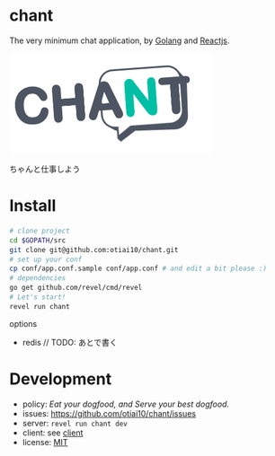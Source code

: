chant
========

The very minimum chat application, by [Golang](http://golang.org/) and [Reactjs](https://facebook.github.io/react/).

![](/public/img/title.png)

ちゃんと仕事しよう

Install
========

```sh
# clone project
cd $GOPATH/src
git clone git@github.com:otiai10/chant.git
# set up your conf
cp conf/app.conf.sample conf/app.conf # and edit a bit please :)
# dependencies
go get github.com/revel/cmd/revel
# Let's start!
revel run chant
```

options

- redis // TODO: あとで書く


Development
===========

- policy: _Eat your dogfood, and Serve your best dogfood._
- issues: https://github.com/otiai10/chant/issues
- server: `revel run chant dev`
- client: see [client](https://github.com/otiai10/chant/client)
- license: [MIT](https://github.com/otiai10/chant/LICENSE)
